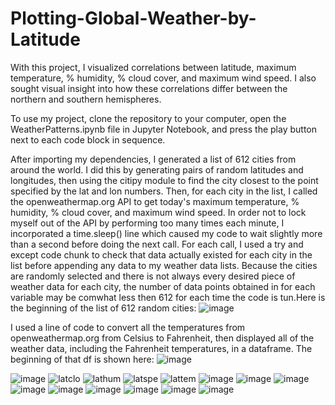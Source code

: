 # Plotting-Global-Weather-by-Latitude
With this project, I visualized correlations between latitude, maximum temperature, % humidity, % cloud cover, and maximum wind speed. I also sought visual insight into how these correlations differ between the northern and southern hemispheres.

To use my project, clone the repository to your computer, open the WeatherPatterns.ipynb file in Jupyter Notebook, and press the play button next to each code block in sequence.

After importing my dependencies, I generated a list of 612 cities from around the world. I did this by generating pairs of random latitudes and longitudes, then using the citipy module to find the city closest to the point specified by the lat and lon numbers. Then, for each city in the list, I called the openweathermap.org API to get today's maximum temperature, % humidity, % cloud cover, and maximum wind speed. In order not to lock myself out of the API by performing too many times each minute, I incorporated a time.sleep() line which caused my code to wait slightly more than a second before doing the next call. For each call, I used a try and except code chunk to check that data actually existed for each city in the list before appending any data to my weather data lists. Because the cities are randomly selected and there is not always every desired piece of weather data for each city, the number of data points obtained in for each variable may be comwhat less then 612 for each time the code is tun.Here is the beginning of the list of 612 random cities:
![image](https://user-images.githubusercontent.com/73863977/128100551-6969c275-b4bf-4d82-8388-976878e30e4c.png)

I used a line of code to convert all the temperatures from openweathermap.org from Celsius to Fahrenheit, then displayed all of the weather data, including the Fahrenheit temperatures, in a dataframe. The beginning of that df is shown here:
![image](https://user-images.githubusercontent.com/73863977/128100632-6d7784a9-2179-4663-bcc2-05f8eee684db.png)

![image](https://user-images.githubusercontent.com/73863977/128100671-acd32cc4-bce5-42c5-bdca-183eedb97126.png)
![latclo](https://user-images.githubusercontent.com/73863977/127946780-e5df5893-9961-4730-b985-84e73c91b05b.png)
![lathum](https://user-images.githubusercontent.com/73863977/127946782-049131e8-02f4-419f-842e-52621378ce78.png)
![latspe](https://user-images.githubusercontent.com/73863977/127946783-42c75812-bdb5-49ba-9ff5-e87f58e912ea.png)
![lattem](https://user-images.githubusercontent.com/73863977/127946785-f15cf629-36da-435f-a4f4-1d9421e4c1ae.png)
![image](https://user-images.githubusercontent.com/73863977/128100706-aad81ea2-4ef0-425d-a2c4-2851e5d34a11.png)
![image](https://user-images.githubusercontent.com/73863977/128100725-a86b7b2e-45fc-4160-bafa-bdb0605962ba.png)
![image](https://user-images.githubusercontent.com/73863977/128100744-2cd0f824-c8dc-43ed-8e72-f89a08c3b55b.png)
![image](https://user-images.githubusercontent.com/73863977/128100780-cc2bc7b4-188e-494b-b8d0-da4b53d3f69e.png)
![image](https://user-images.githubusercontent.com/73863977/128100801-2218fe65-7beb-46f8-ac77-2c2b770a1eb6.png)
![image](https://user-images.githubusercontent.com/73863977/128100823-3fb8cb5f-dac3-4650-99dc-7dd85d785e0d.png)
![image](https://user-images.githubusercontent.com/73863977/128100844-5dc39de0-cd24-456a-a56f-fa110b98b3fc.png)
![image](https://user-images.githubusercontent.com/73863977/128100873-74886500-9c8d-4b5c-aff3-8d2e0e71c033.png)
![image](https://user-images.githubusercontent.com/73863977/128100891-75fc3f36-cc78-4955-9168-2e190f3a5b25.png)
